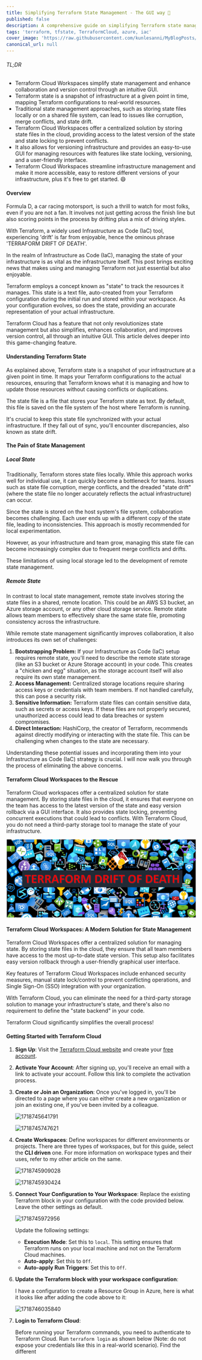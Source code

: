 ```yaml
---
title: Simplifying Terraform State Management - The GUI way 💎
published: false
description: A comprehensive guide on simplifying Terraform state management using Terraform Cloud.
tags: 'terraform, tfstate, TerraformCloud, azure, iac'
cover_image: 'https://raw.githubusercontent.com/kunlesanni/MyBlogPosts/main/2024/june/TerraformStateWithTFC/images/tfdod.JPG'
canonical_url: null
---
```


###### TL;DR

- Terraform Cloud Workspaces simplify state management and enhance collaboration and version control through an intuitive GUI.
- Terraform state is a snapshot of infrastructure at a given point in time, mapping Terraform configurations to real-world resources.
- Traditional state management approaches, such as storing state files locally or on a shared file system, can lead to issues like corruption, merge conflicts, and state drift.
- Terraform Cloud Workspaces offer a centralized solution by storing state files in the cloud, providing access to the latest version of the state and state locking to prevent conflicts.
- It also allows for versioning infrastructure and provides an easy-to-use GUI for managing resources with features like state locking, versioning, and a user-friendly interface.
- Terraform Cloud Workspaces streamline infrastructure management and make it more accessible, easy to restore different versions of your infrastructure, plus it's free to get started. 😄

#### Overview

Formula D, a car racing motorsport, is such a thrill to watch for most folks, even if you are not a fan. It involves not just getting across the finish line but also scoring points in the process by drifting plus a mix of driving styles.

With Terraform, a widely used Infrastructure as Code (IaC) tool, experiencing 'drift' is far from enjoyable, hence the ominous phrase 'TERRAFORM DRIFT OF DEATH'.

In the realm of Infrastructure as Code (IaC), managing the state of your infrastructure is as vital as the infrastructure itself. This post brings exciting news that makes using and managing Terraform not just essential but also enjoyable.

Terraform employs a concept known as "state" to track the resources it manages. This state is a text file, auto-created from your Terraform configuration during the initial run and stored within your workspace. As your configuration evolves, so does the state, providing an accurate representation of your actual infrastructure.

Terraform Cloud has a feature that not only revolutionizes state management but also simplifies, enhances collaboration, and improves version control, all through an intuitive GUI. This article delves deeper into this game-changing feature.

#### Understanding Terraform State

As explained above, Terraform state is a snapshot of your infrastructure at a given point in time. It maps your Terraform configurations to the actual resources, ensuring that Terraform knows what it is managing and how to update those resources without causing conflicts or duplications.

The state file is a file that stores your Terraform state as text. By default, this file is saved on the file system of the host where Terraform is running.

It's crucial to keep this state file synchronized with your actual infrastructure. If they fall out of sync, you'll encounter discrepancies, also known as state drift.

#### The Pain of State Management

##### Local State

Traditionally, Terraform stores state files locally. While this approach works well for individual use, it can quickly become a bottleneck for teams. Issues such as state file corruption, merge conflicts, and the dreaded "state drift" (where the state file no longer accurately reflects the actual infrastructure) can occur.

Since the state is stored on the host system's file system, collaboration becomes challenging. Each user ends up with a different copy of the state file, leading to inconsistencies. This approach is mostly recommended for local experimentation.

However, as your infrastructure and team grow, managing this state file can become increasingly complex due to frequent merge conflicts and drifts.

These limitations of using local storage led to the development of remote state management.

##### Remote State

In contrast to local state management, remote state involves storing the state files in a shared, remote location. This could be an AWS S3 bucket, an Azure storage account, or any other cloud storage service. Remote state allows team members to effectively share the same state file, promoting consistency across the infrastructure.

While remote state management significantly improves collaboration, it also introduces its own set of challenges:

1. **Bootstrapping Problem:** If your Infrastructure as Code (IaC) setup requires remote state, you'll need to describe the remote state storage (like an S3 bucket or Azure Storage account) in your code. This creates a "chicken and egg" situation, as the storage account itself will also require its own state management.
2. **Access Management:** Centralized storage locations require sharing access keys or credentials with team members. If not handled carefully, this can pose a security risk.
3. **Sensitive Information:** Terraform state files can contain sensitive data, such as secrets or access keys. If these files are not properly secured, unauthorized access could lead to data breaches or system compromises.
4. **Direct Interaction:** HashiCorp, the creator of Terraform, recommends against directly modifying or interacting with the state file. This can be challenging when changes to the state are necessary.

Understanding these potential issues and incorporating them into your Infrastructure as Code (IaC) strategy is crucial. I will now walk you through the process of eliminating the above concerns.

#### Terraform Cloud Workspaces to the Rescue

Terraform Cloud workspaces offer a centralized solution for state management. By storing state files in the cloud, it ensures that everyone on the team has access to the latest version of the state and easy version rollback via a GUI interface. It also provides state locking, preventing concurrent executions that could lead to conflicts. With Terraform Cloud, you do not need a third-party storage tool to manage the state of your infrastructure.

![1718741609701](https://raw.githubusercontent.com/kunlesanni/MyBlogPosts/main/2024/june/TerraformStateWithTFC/images/tfdod.JPG)

#### Terraform Cloud Workspaces: A Modern Solution for State Management

Terraform Cloud Workspaces offer a centralized solution for managing state. By storing state files in the cloud, they ensure that all team members have access to the most up-to-date state version. This setup also facilitates easy version rollback through a user-friendly graphical user interface.

Key features of Terraform Cloud Workspaces include enhanced security measures, manual state lock/control to prevent conflicting operations, and Single Sign-On (SSO) integration with your organization.

With Terraform Cloud, you can eliminate the need for a third-party storage solution to manage your infrastructure's state, and there's also no requirement to define the "state backend" in your code.

Terraform Cloud significantly simplifies the overall process!

#### Getting Started with Terraform Cloud

1. **Sign Up**: Visit the [Terraform Cloud website](https://app.terraform.io "Terraform Cloud") and create your [free account](https://app.terraform.io/public/signup/account).
2. **Activate Your Account**: After signing up, you'll receive an email with a link to activate your account. Follow this link to complete the activation process.
3. **Create or Join an Organization**: Once you've logged in, you'll be directed to a page where you can either create a new organization or join an existing one, if you've been invited by a colleague.

   ![1718745641791](https://raw.githubusercontent.com/kunlesanni/MyBlogPosts/main/2024/june/TerraformStateWithTFC/images/1718745641791.png)

   ![1718745747621](https://raw.githubusercontent.com/kunlesanni/MyBlogPosts/main/2024/june/TerraformStateWithTFC/images/1718745747621.png)

4. **Create Workspaces**: Define workspaces for different environments or projects. There are three types of workspaces, but for this guide, select the **CLI driven** one. For more information on workspace types and their uses, refer to my other article on the same.

   ![1718745909028](https://raw.githubusercontent.com/kunlesanni/MyBlogPosts/main/2024/june/TerraformStateWithTFC/images/1718745909028.png)

   ![1718745930424](https://raw.githubusercontent.com/kunlesanni/MyBlogPosts/main/2024/june/TerraformStateWithTFC/images/1718745930424.png)

5. **Connect Your Configuration to Your Workspace**: Replace the existing Terraform block in your configuration with the code provided below. Leave the other settings as default.

   ![1718745972956](https://raw.githubusercontent.com/kunlesanni/MyBlogPosts/main/2024/june/TerraformStateWithTFC/images/1718745972956.png)

   Update the following settings:

   - **Execution Mode**: Set this to `local`. This setting ensures that Terraform runs on your local machine and not on the Terraform Cloud machines.
   - **Auto-apply**: Set this to `Off`.
   - **Auto-apply Run Triggers**: Set this to `Off`.

6. **Update the Terraform block with your workspace configuration**:

   I have a configuration to create a Resource Group in Azure, here is what it looks like after adding the code above to it:

   ![1718746035840](https://raw.githubusercontent.com/kunlesanni/MyBlogPosts/main/2024/june/TerraformStateWithTFC/images/1718746035840.png)

7. **Login to Terraform Cloud**:

   Before running your Terraform commands, you need to authenticate to Terraform Cloud. Run `terraform login` as shown below (Note: do not expose your credentials like this in a real-world scenario). Find the different
